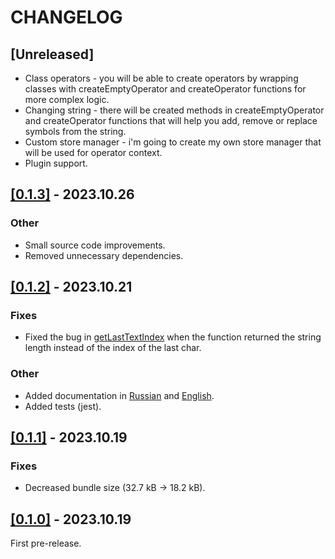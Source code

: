 # CHANGELOG

## [Unreleased]

- Class operators - you will be able to create operators by wrapping classes with createEmptyOperator and createOperator functions for more complex logic.
- Changing string - there will be created methods in createEmptyOperator and createOperator functions that will help you add, remove or replace symbols from the string.
- Custom store manager - i'm going to create my own store manager that will be used for operator context.
- Plugin support.

## [[0.1.3]](https://github.com/ThatsEmbarrassing/strcursor/releases/tag/0.1.3) - 2023.10.26

### Other

- Small source code improvements.
- Removed unnecessary dependencies.

## [[0.1.2]](https://github.com/ThatsEmbarrassing/strcursor/releases/tag/0.1.2) - 2023.10.21

### Fixes

- Fixed the bug in [getLastTextIndex](src/lib/getLastTextIndex.ts) when the function returned the string length instead of the index of the last char.

### Other

- Added documentation in [Russian](github/docs/readme_ru.md) and [English](github/docs/readme_en.md).
- Added tests (jest).

## [[0.1.1]](https://github.com/ThatsEmbarrassing/strcursor/releases/tag/0.1.1) - 2023.10.19

### Fixes

- Decreased bundle size (32.7 kB -> 18.2 kB).

## [[0.1.0]](https://github.com/ThatsEmbarrassing/strcursor/releases/tag/0.1.0) - 2023.10.19

First pre-release.
